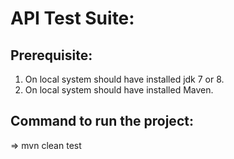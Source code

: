 # API Test Suite:

## Prerequisite: 
1. On local system should have installed jdk 7 or 8.
2. On local system should have installed Maven.

## Command to run the project:

=> mvn clean test
